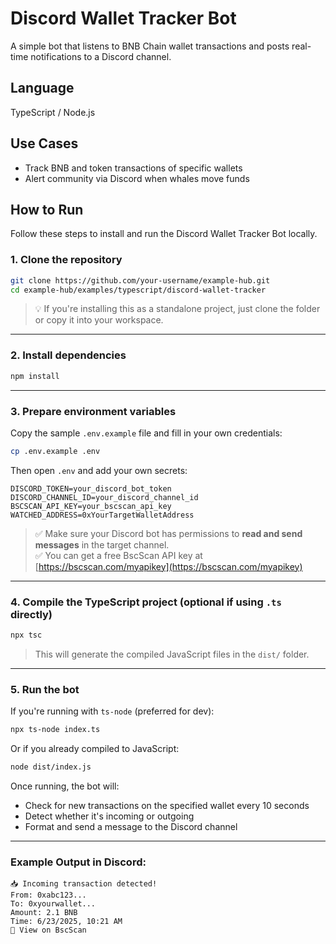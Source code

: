 # Discord Wallet Tracker Bot

A simple bot that listens to BNB Chain wallet transactions and posts real-time notifications to a Discord channel.

## Language

TypeScript / Node.js

## Use Cases

- Track BNB and token transactions of specific wallets
- Alert community via Discord when whales move funds

## How to Run

Follow these steps to install and run the Discord Wallet Tracker Bot locally.

### 1. Clone the repository

```bash
git clone https://github.com/your-username/example-hub.git
cd example-hub/examples/typescript/discord-wallet-tracker
```

> 💡 If you're installing this as a standalone project, just clone the folder or copy it into your workspace.

---

### 2. Install dependencies

```bash
npm install
```

---

### 3. Prepare environment variables

Copy the sample `.env.example` file and fill in your own credentials:

```bash
cp .env.example .env
```

Then open `.env` and add your own secrets:

```env
DISCORD_TOKEN=your_discord_bot_token
DISCORD_CHANNEL_ID=your_discord_channel_id
BSCSCAN_API_KEY=your_bscscan_api_key
WATCHED_ADDRESS=0xYourTargetWalletAddress
```

> ✅ Make sure your Discord bot has permissions to **read and send messages** in the target channel.  
> ✅ You can get a free BscScan API key at [https://bscscan.com/myapikey](https://bscscan.com/myapikey)

---

### 4. Compile the TypeScript project (optional if using `.ts` directly)

```bash
npx tsc
```

> This will generate the compiled JavaScript files in the `dist/` folder.

---

### 5. Run the bot

If you're running with `ts-node` (preferred for dev):

```bash
npx ts-node index.ts
```

Or if you already compiled to JavaScript:

```bash
node dist/index.js
```

Once running, the bot will:

- Check for new transactions on the specified wallet every 10 seconds
- Detect whether it's incoming or outgoing
- Format and send a message to the Discord channel

---

### Example Output in Discord:

```
📥 Incoming transaction detected!
From: 0xabc123...
To: 0xyourwallet...
Amount: 2.1 BNB
Time: 6/23/2025, 10:21 AM
🔎 View on BscScan
```
